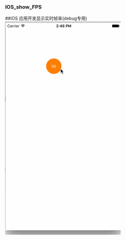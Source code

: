 ### IOS_show_FPS
##iOS 应用开发显示实时帧率(debug专用)
![image](https://github.com/Yuedevelopment/IOS_show_FPS/blob/master/FpsShow/fps.gif)
